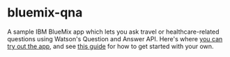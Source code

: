 bluemix-qna
===========

A sample IBM BlueMix app which lets you ask travel or healthcare-related questions using Watson's Question and Answer API.  Here's where [you can try out the app](http://gregstoll-qna.mybluemix.net/demo), and see [this guide](http://www.ibm.com/smarterplanet/us/en/ibmwatson/developercloud/doc/qaapi/#sampleApp) for how to get started with your own.

